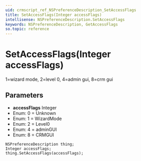 ```yaml
---
uid: crmscript_ref_NSPreferenceDescription_SetAccessFlags
title: SetAccessFlags(Integer accessFlags)
intellisense: NSPreferenceDescription.SetAccessFlags
keywords: NSPreferenceDescription, GetAccessFlags
so.topic: reference
---
```


# SetAccessFlags(Integer accessFlags)

1=wizard mode, 2=level 0, 4=admin gui, 8=crm gui

## Parameters

* **accessFlags** Integer
* Enum: 0 = Unknown
* Enum: 1 = WizardMode
* Enum: 2 = Level0
* Enum: 4 = adminGUI
* Enum: 8 = CRMGUI

```crmscript
NSPreferenceDescription thing;
Integer accessFlags;
thing.SetAccessFlags(accessFlags);
```

